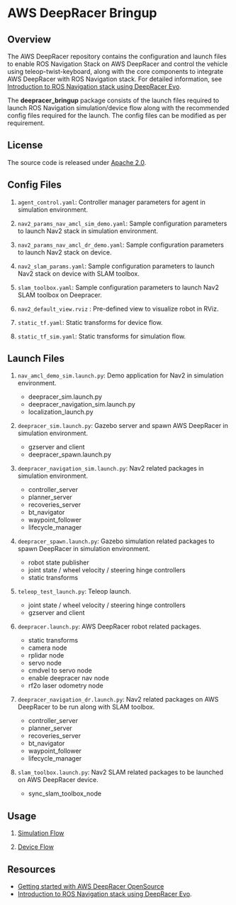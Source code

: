 # AWS DeepRacer Bringup

## Overview

The AWS DeepRacer repository contains the configuration and launch files to enable ROS Navigation Stack on AWS DeepRacer and control the vehicle using teleop-twist-keyboard, along with the core components to integrate AWS DeepRacer with ROS Navigation stack. For detailed information, see [Introduction to ROS Navigation stack using DeepRacer Evo](https://github.com/aws-deepracer/deepracer/Introduction-to-ROS-Navigation-stack-using-DeepRacer-Evo.md).

The **deepracer_bringup** package consists of the launch files required to launch ROS Navigation simulation/device flow along with the recommended config files required for the launch. The config files can be modified as per requirement.

## License

The source code is released under [Apache 2.0](https://aws.amazon.com/apache-2-0/).

## Config Files

1. `agent_control.yaml`: Controller manager parameters for agent in simulation environment.

1. `nav2_params_nav_amcl_sim_demo.yaml`: Sample configuration parameters to launch Nav2 stack in simulation environment.

1. `nav2_params_nav_amcl_dr_demo.yaml`: Sample configuration parameters to launch Nav2 stack on device.

1. `nav2_slam_params.yaml`: Sample configuration parameters to launch Nav2 stack on device with SLAM toolbox.

1. `slam_toolbox.yaml`: Sample configuration parameters to launch Nav2 SLAM toolbox on Deepracer.

1. `nav2_default_view.rviz` : Pre-defined view to visualize robot in RViz.

1. `static_tf.yaml`: Static transforms for device flow.

1. `static_tf_sim.yaml`: Static transforms for simulation flow.

## Launch Files

1. `nav_amcl_demo_sim.launch.py`: Demo application for Nav2 in simulation environment.
    * deepracer_sim.launch.py
    * deepracer_navigation_sim.launch.py
    * localization_launch.py

1. `deepracer_sim.launch.py`: Gazebo server and spawn AWS DeepRacer in simulation environment.
    * gzserver and client
    * deepracer_spawn.launch.py

1. `deepracer_navigation_sim.launch.py`: Nav2 related packages in simulation environment.
    * controller_server
    * planner_server
    * recoveries_server
    * bt_navigator
    * waypoint_follower
    * lifecycle_manager

1. `deepracer_spawn.launch.py`: Gazebo simulation related packages to spawn DeepRacer in simulation environment.
    * robot state publisher
    * joint state / wheel velocity / steering hinge controllers
    * static transforms

1. `teleop_test_launch.py`: Teleop launch.
    * joint state / wheel velocity / steering hinge controllers
    * gzserver and client

1. `deepracer.launch.py`: AWS DeepRacer robot related packages.
    * static transforms
    * camera node
    * rplidar node
    * servo node
    * cmdvel to servo node
    * enable deepracer nav node
    * rf2o laser odometry node

1. `deepracer_navigation_dr.launch.py`: Nav2 related packages on AWS DeepRacer to be run along with SLAM toolbox.
    * controller_server
    * planner_server
    * recoveries_server
    * bt_navigator
    * waypoint_follower
    * lifecycle_manager


1. `slam_toolbox.launch.py`: Nav2 SLAM related packages to be launched on AWS DeepRacer device.
    * sync_slam_toolbox_node

## Usage

1. [Simulation Flow](https://github.com/aws-deepracer/deepracer/Introduction-to-ROS-Navigation-stack-using-DeepRacer-Evo.md)

1. [Device Flow](https://github.com/aws-deepracer/deepracer/Introduction-to-ROS-Navigation-stack-using-DeepRacer-Evo.md)


## Resources

* [Getting started with AWS DeepRacer OpenSource](https://github.com/aws-deepracer/aws-deepracer-launcher/blob/main/getting-started.md)
* [Introduction to ROS Navigation stack using DeepRacer Evo](https://github.com/aws-deepracer/deepracer/Introduction-to-ROS-Navigation-stack-using-DeepRacer-Evo.md).
